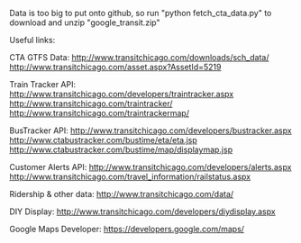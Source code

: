 Data is too big to put onto github, so run "python fetch_cta_data.py" to download and unzip "google_transit.zip"

Useful links:

CTA GTFS Data:
http://www.transitchicago.com/downloads/sch_data/
http://www.transitchicago.com/asset.aspx?AssetId=5219

Train Tracker API:
http://www.transitchicago.com/developers/traintracker.aspx
http://www.transitchicago.com/traintracker/
http://www.transitchicago.com/traintrackermap/

BusTracker API:
http://www.transitchicago.com/developers/bustracker.aspx
http://www.ctabustracker.com/bustime/eta/eta.jsp
http://www.ctabustracker.com/bustime/map/displaymap.jsp

Customer Alerts API:
http://www.transitchicago.com/developers/alerts.aspx
http://www.transitchicago.com/travel_information/railstatus.aspx

Ridership & other data:
http://www.transitchicago.com/data/

DIY Display:
http://www.transitchicago.com/developers/diydisplay.aspx

Google Maps Developer:
https://developers.google.com/maps/